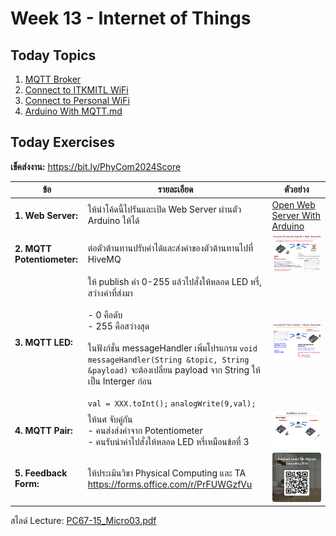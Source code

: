 # Week 13 - Internet of Things

## Today Topics

1. [MQTT Broker](01.MQTT%20Broker.md)
2. [Connect to ITKMITL WiFi](02.Connect%20To%20ITKMITL%20WiFi.md)
3. [Connect to Personal WiFi](03.Connect%20to%20Personal%20WiFi.md)
4. [Arduino With MQTT.md](04.Arduino%20With%20MQTT.md)

## Today Exercises

**เข็คส่งงาน:** https://bit.ly/PhyCom2024Score

| ข้อ                        | รายละเอียด                                                                                                                                                                                                                                                                                                                                | ตัวอย่าง                                                                                         |
|----------------------------|-------------------------------------------------------------------------------------------------------------------------------------------------------------------------------------------------------------------------------------------------------------------------------------------------------------------------------------------|--------------------------------------------------------------------------------------------------|
| **1. Web Server:**         | ให้นำโค้ดนี้ไปรันและเปิด Web Server ผ่านตัว Arduino ให้ได้                                                                                                                                                                                                                                                                                | [Open Web Server With Arduino](02.Connect%20To%20ITKMITL%20WiFi.md#open-web-server-with-arduino) |
| **2. MQTT Potentiometer:** | ต่อตัวต้านทานปรับค่าได้และส่งค่าของตัวต้านทานไปที่ HiveMQ                                                                                                                                                                                                                                                                                 | ![img.png](files/img/ex2.png)                                                                    |
| **3. MQTT LED:**           | ให้ publish ค่า 0-255 แล้วไปสั่งให้หลอด LED หรี่, สว่างค่าที่ส่งมา <br/> <br/> - 0 คือดับ <br/> - 255 คือสว่างสุด <br/> <br/> ในฟังก์ชั่น messageHandler เพิ่มโปรแกรม `void messageHandler(String &topic, String &payload)` จะต้องเปลี่ยน payload จาก String ให้เป็น Interger ก่อน <br/> <br/> `val = XXX.toInt();` `analogWrite(9,val);` | ![img.png](files/img/ex3.png)                                                                    |
| **4. MQTT Pair:**          | ให้นศ จับคู่กัน<br/>- คนส่งส่งค่าจาก Potentiometer <br/> - คนรับนำค่าไปสั่งให้หลอด LED หรี่เหมือนข้อที่ 3                                                                                                                                                                                                                                 | ![img.png](files/img/ex4.png)                                                                    |
| **5. Feedback Form:**      | ให้ประเมินวิขา Physical Computing และ TA <br/> https://forms.office.com/r/PrFUWGzfVu                                                                                                                                                                                                                                                      | ![ex5.png](files/img/ex5.png)                                                                    |

สไลด์ Lecture: [PC67-15_Micro03.pdf](files/PC67-15_Micro03.pdf)

